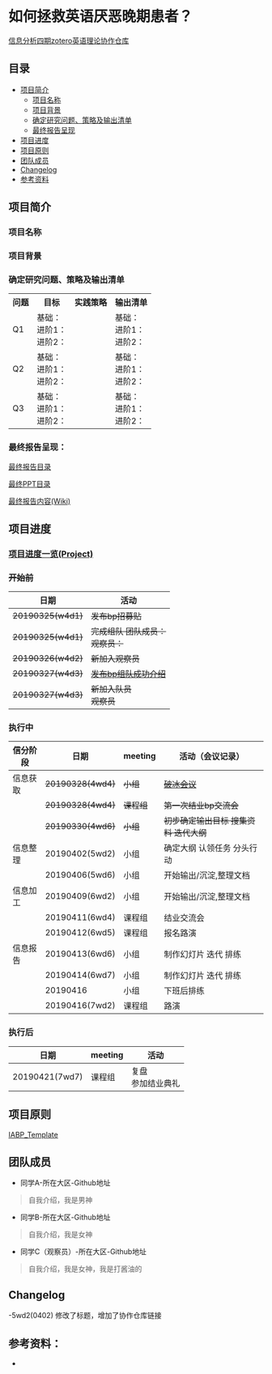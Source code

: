 # 如何拯救英语厌恶晚期患者？

[信息分析四期zotero英语理论协作仓库](https://www.zotero.org/groups/2311046/english-learning-bp?)


## 目录
- [项目简介](#项目简介)
  - [项目名称](#项目名称)
  - [项目背景](#项目背景)
  - [确定研究问题、策略及输出清单](#确定研究问题、策略及输出清单)
  - [最终报告呈现](#最终报告呈现)
- [项目进度](#项目进度)
- [项目原则](#项目原则)
- [团队成员](#团队成员)
- [Changelog](#Changelog)
- [参考资料](#参考资料)



## 项目简介

### 项目名称



### 项目背景



### 确定研究问题、策略及输出清单


<table>
   <tr>
      <th>问题</th>
      <th>目标</th>
      <th>实践策略</th>
      <th>输出清单</th>
   </tr>
   <tr>
      <td>Q1</td>
      <td>基础： <br>
             进阶1：<br>
             进阶2：</td>
      <td></td>
      <td>基础： <br>
             进阶1：<br>
             进阶2：</td>
   </tr>
   <tr>
      <td>Q2</td>
      <td>基础： <br>
             进阶1：<br>
             进阶2：</td>
      <td></td>
      <td>基础： <br>
             进阶1：<br>
             进阶2：</td>
   </tr>
   <tr>
      <td>Q3</td>
      <td>基础： <br>
             进阶1：<br>
             进阶2：</td>
      <td></td>
      <td>基础： <br>
             进阶1：<br>
             进阶2：</td>
   </tr>
</table>


### 最终报告呈现：
[最终报告目录](https://github.com/kiaorahao/IABP_Template/blob/master/Delivery/Report_TOC.md)

[最终PPT目录](https://github.com/kiaorahao/IABP_Template/blob/master/Delivery/PPT_TOC.md)

[最终报告内容(Wiki)](https://github.com/kiaorahao/IABP_Template/wiki)



## 项目进度

### [项目进度一览(Project)](https://github.com/kiaorahao/IABP_Template/projects)

### ~~开始前~~

| 日期               | 活动                                                         |
| ------------------ | ------------------------------------------------------------ |
| ~~20190325(w4d1)~~ | ~~发布bp招募贴~~                                             |
| ~~20190325(w4d1)~~ | ~~完成组队      团队成员：<br>观察员：~~                     |
| ~~20190326(w4d2)~~ | ~~新加入观察员~~                                             |
| ~~20190327(w4d3)~~ | [~~发布bp组队成功介绍~~](https://github.com/happylyy/IA004_blockchain/blob/master/delivery/%E9%A1%B9%E7%9B%AE%E4%BB%8B%E7%BB%8D.md) |
| ~~20190327(w4d3)~~ | ~~新加入队员<br>观察员~~                                     |



### 执行中

| 信分阶段 | 日期               | meeting    | 活动（会议记录）                                             |
| -------- | ------------------ | ---------- | ------------------------------------------------------------ |
| 信息获取 | ~~20190328(4wd4)~~ | ~~小组~~   | [~~破冰会议~~](https://github.com/livingworld/IA004_blockchain/blob/master/delivery/%E7%A0%B4%E5%86%B0%E4%BC%9A%E8%AE%AE%E8%AE%B0%E5%BD%95.md) |
|          | ~~20190328(4wd4)~~ | ~~课程组~~ | ~~第一次结业bp交流会~~                                       |
|          | ~~20190330(4wd6)~~ | ~~小组~~   | ~~初步确定输出目标      搜集资料      迭代大纲~~ <br>        |
| 信息整理 | 20190402(5wd2)     | 小组       | 确定大纲      认领任务      分头行动                         |
|          | 20190406(5wd6)     | 小组       | 开始输出/沉淀,整理文档                                       |
| 信息加工 | 20190409(6wd2)     | 小组       | 开始输出/沉淀,整理文档                                       |
|          | 20190411(6wd4)     | 课程组     | 结业交流会                                                   |
|          | 20190412(6wd5)     | 课程组     | 报名路演                                                     |
| 信息报告 | 20190413(6wd6)     | 小组       | 制作幻灯片      迭代      排练                               |
|          | 20190414(6wd7)     | 小组       | 制作幻灯片      迭代      排练                               |
|          | 20190416           | 小组       | 下班后排练                                                   |
|          | 20190416(7wd2)     | 课程组     | 路演                                                         |



### 执行后

| 日期           | meeting | 活动                       |
| -------------- | ------- | -------------------------- |
| 20190421(7wd7) | 课程组  | 复盘      <br>参加结业典礼 |



## 项目原则

[IABP_Template](https://github.com/kiaorahao/IABP_Template/blob/master/BP_Principles.md)



## 团队成员

- 同学A-所在大区-Github地址

> 自我介绍，我是男神

- 同学B-所在大区-Github地址

> 自我介绍，我是女神

- 同学C（观察员）-所在大区-Github地址

> 自我介绍，我是女神，我是打酱油的






## Changelog
-5wd2(0402) 修改了标题，增加了协作仓库链接



## 参考资料：

- 
